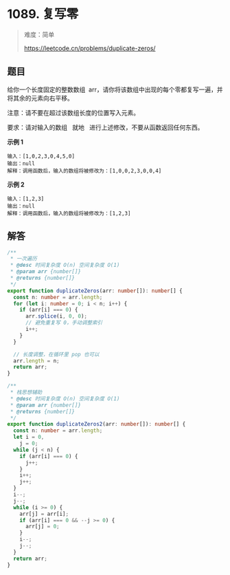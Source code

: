 # 1089. 复写零

> 难度：简单
>
> https://leetcode.cn/problems/duplicate-zeros/

## 题目

给你一个长度固定的整数数组  arr，请你将该数组中出现的每个零都复写一遍，并将其余的元素向右平移。

注意：请不要在超过该数组长度的位置写入元素。

要求：请对输入的数组   就地   进行上述修改，不要从函数返回任何东西。

**示例 1**

```
输入：[1,0,2,3,0,4,5,0]
输出：null
解释：调用函数后，输入的数组将被修改为：[1,0,0,2,3,0,0,4]
```

**示例 2**

```
输入：[1,2,3]
输出：null
解释：调用函数后，输入的数组将被修改为：[1,2,3]
```

## 解答

```typescript
/**
 * 一次遍历
 * @desc 时间复杂度 O(n) 空间复杂度 O(1)
 * @param arr {number[]}
 * @returns {number[]}
 */
export function duplicateZeros(arr: number[]): number[] {
  const n: number = arr.length;
  for (let i: number = 0; i < n; i++) {
    if (arr[i] === 0) {
      arr.splice(i, 0, 0);
      // 避免重复写 0，手动调整索引
      i++;
    }
  }

  // 长度调整，在循环里 pop 也可以
  arr.length = n;
  return arr;
}

/**
 * 栈思想辅助
 * @desc 时间复杂度 O(n) 空间复杂度 O(1)
 * @param arr {number[]}
 * @returns {number[]}
 */
export function duplicateZeros2(arr: number[]): number[] {
  const n: number = arr.length;
  let i = 0,
    j = 0;
  while (j < n) {
    if (arr[i] === 0) {
      j++;
    }
    i++;
    j++;
  }
  i--;
  j--;
  while (i >= 0) {
    arr[j] = arr[i];
    if (arr[i] === 0 && --j >= 0) {
      arr[j] = 0;
    }
    i--;
    j--;
  }
  return arr;
}
```
